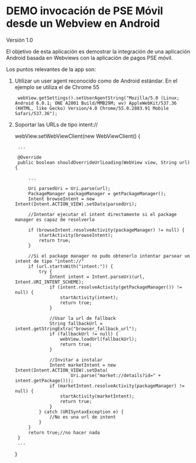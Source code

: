 # DEMO invocación de PSE Móvil desde un Webview en Android

Versión 1.0

El objetivo de esta aplicación es demostrar la integración de una aplicación Android basada en Webviews con la aplicación de pagos PSE móvil.

Los puntos relevantes de la app son:

1. Utilizar un user agent reconocido como de Android estándar. En el ejemplo se utiliza el de Chrome 55

		webView.getSettings().setUserAgentString("Mozilla/5.0 (Linux; Android 6.0.1; ONE A2001 Build/MMB29M; wv) AppleWebKit/537.36 (KHTML, like Gecko) Version/4.0 Chrome/55.0.2883.91 Mobile Safari/537.36");

2. Soportar las URLs de tipo intent:// 

	webView.setWebViewClient(new WebViewClient() {
	
		...

		@Override
		public boolean shouldOverrideUrlLoading(WebView view, String url) {
	
			...
			
			Uri parsedUri = Uri.parse(url);
			PackageManager packageManager = getPackageManager();
			Intent browseIntent = new Intent(Intent.ACTION_VIEW).setData(parsedUri);
			
			//Intentar ejecutar el intent directamente si el package manager es capaz de resolverlo
			
			if (browseIntent.resolveActivity(packageManager) != null) {
				startActivity(browseIntent);
				return true;
			}
			
			//Si el package manager no pudo obtenerlo intentar parsear un intent de tipo "intent://"
			if (url.startsWith("intent:")) {
				try {
					Intent intent = Intent.parseUri(url, Intent.URI_INTENT_SCHEME);
					if (intent.resolveActivity(getPackageManager()) != null) {
						startActivity(intent);
						return true;
					}
					
					//Usar la url de fallback
					String fallbackUrl = intent.getStringExtra("browser_fallback_url");
					if (fallbackUrl != null) {
						webView.loadUrl(fallbackUrl);
						return true;
					}
					
					//Invitar a instalar
					Intent marketIntent = new Intent(Intent.ACTION_VIEW).setData(
							Uri.parse("market://details?id=" + intent.getPackage()));
					if (marketIntent.resolveActivity(packageManager) != null) {
						startActivity(marketIntent);
						return true;
					}
				} catch (URISyntaxException e) {
					//No es una url de intent
				}
			}
			return true;//no hacer nada
		}
		...
	}


